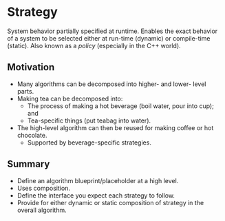# Strategy

System behavior partially specified at runtime.
Enables the exact behavior of a system to be selected either at run-time (dynamic) or compile-time (static).
Also known as a *policy* (especially in the C++ world).

## Motivation

* Many algorithms can be decomposed into higher- and lower- level parts.
* Making tea can be decomposed into:
    * The process of making a hot beverage (boil water, pour into cup); and
    * Tea-specific things (put teabag into water).
* The high-level algorithm can then be reused for making coffee or hot chocolate.
    * Supported by beverage-specific strategies.

## Summary

* Define an algorithm blueprint/placeholder at a high level. 
* Uses composition.
* Define the interface you expect each strategy to follow.
* Provide for either dynamic or static composition of strategy in the overall algorithm.